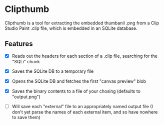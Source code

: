 # Clipthumb

Clipthumb is a tool for extracting the embedded thumbanil .png from a Clip Studio Paint .clip file, which is embedded in an SQLite database.

## Features

- [x] Reads out the headers for each section of a .clip file, searching for the "SQLi" chunk
- [x] Saves the SQLite DB to a temporary file
- [x] Opens the SQLite DB and fetches the first "canvas preview" blob
- [x] Saves the binary contents to a file of your chosing (defaults to "output.png")
- [ ] Will save each "external" file to an appropriately named output file (I don't yet parse the names of each external item, and so have nowhere to save them)

